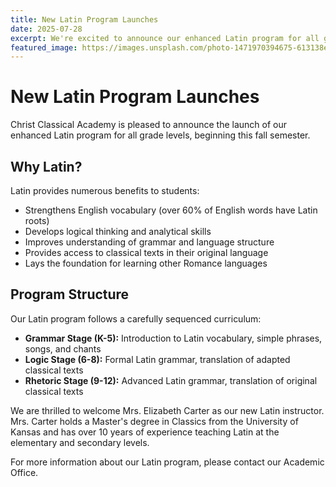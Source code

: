 ```yaml
---
title: New Latin Program Launches
date: 2025-07-28
excerpt: We're excited to announce our enhanced Latin program for all grades, beginning this fall semester.
featured_image: https://images.unsplash.com/photo-1471970394675-613138e45da3?ixlib=rb-4.0.3&ixid=M3wxMjA3fDB8MHxwaG90by1wYWdlfHx8fGVufDB8fHx8fA%3D%3D&auto=format&fit=crop&w=1170&q=80
---
```


# New Latin Program Launches

Christ Classical Academy is pleased to announce the launch of our enhanced Latin program for all grade levels, beginning this fall semester.

## Why Latin?

Latin provides numerous benefits to students:

- Strengthens English vocabulary (over 60% of English words have Latin roots)
- Develops logical thinking and analytical skills
- Improves understanding of grammar and language structure
- Provides access to classical texts in their original language
- Lays the foundation for learning other Romance languages

## Program Structure

Our Latin program follows a carefully sequenced curriculum:

- **Grammar Stage (K-5):** Introduction to Latin vocabulary, simple phrases, songs, and chants
- **Logic Stage (6-8):** Formal Latin grammar, translation of adapted classical texts
- **Rhetoric Stage (9-12):** Advanced Latin grammar, translation of original classical texts

We are thrilled to welcome Mrs. Elizabeth Carter as our new Latin instructor. Mrs. Carter holds a Master's degree in Classics from the University of Kansas and has over 10 years of experience teaching Latin at the elementary and secondary levels.

For more information about our Latin program, please contact our Academic Office.